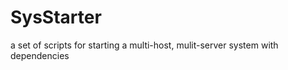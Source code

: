 SysStarter
==========

a set of scripts for starting a multi-host, mulit-server system with dependencies
